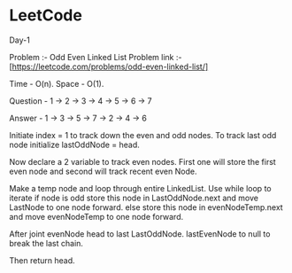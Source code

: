 # LeetCode

Day-1 

Problem :- Odd Even Linked List
Problem link :- [https://leetcode.com/problems/odd-even-linked-list/]

Time - O(n). Space - O(1).

Question -
1 -> 2 -> 3 -> 4 -> 5 -> 6 -> 7

Answer -
1 -> 3 -> 5 -> 7 -> 2 -> 4 -> 6

Initiate index = 1 to track down the even and odd nodes.
To track last odd node initialize lastOddNode = head.
 
Now declare a 2 variable to track even nodes. First one will store the first even node and second will track recent even Node.

Make a temp node and loop through entire LinkedList. 
Use while loop to iterate 
if node is odd store this node in LastOddNode.next and move LastNode to one node forward.
else store this node in evenNodeTemp.next and move evenNodeTemp to one node forward.

After joint evenNode head to last LastOddNode.
lastEvenNode to null to break the last chain.

Then return head.